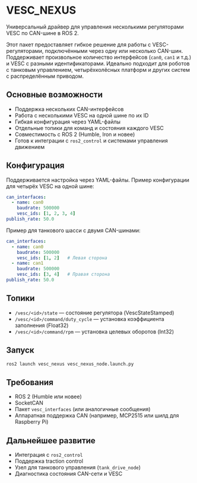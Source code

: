 # VESC_NEXUS

Универсальный драйвер для управления несколькими регуляторами VESC по CAN-шине в ROS 2.

Этот пакет предоставляет гибкое решение для работы с VESC-регуляторами, подключёнными через одну или несколько CAN-шин. Поддерживает произвольное количество интерфейсов (`can0`, `can1` и т.д.) и VESC с разными идентификаторами. Идеально подходит для роботов с танковым управлением, четырёхколёсных платформ и других систем с распределённым приводом.

## Основные возможности

- Поддержка нескольких CAN-интерфейсов
- Работа с несколькими VESC на одной шине по их ID
- Гибкая конфигурация через YAML-файлы
- Отдельные топики для команд и состояния каждого VESC
- Совместимость с ROS 2 (Humble, Iron и новее)
- Готов к интеграции с `ros2_control` и системами управления движением

## Конфигурация

Поддерживается настройка через YAML-файлы. Пример конфигурации для четырёх VESC на одной шине:

```yaml
can_interfaces:
  - name: can0
    baudrate: 500000
    vesc_ids: [1, 2, 3, 4]
publish_rate: 50.0
```

Пример для танкового шасси с двумя CAN-шинами:

```yaml
can_interfaces:
  - name: can0
    baudrate: 500000
    vesc_ids: [1, 2]   # Левая сторона
  - name: can1
    baudrate: 500000
    vesc_ids: [3, 4]   # Правая сторона
publish_rate: 50.0
```

## Топики

- `/vesc/<id>/state` — состояние регулятора (VescStateStamped)
- `/vesc/<id>/command/duty_cycle` — установка коэффициента заполнения (Float32)
- `/vesc/<id>/command/rpm` — установка целевых оборотов (Int32)

## Запуск

```bash
ros2 launch vesc_nexus vesc_nexus_node.launch.py
```

## Требования

- ROS 2 (Humble или новее)
- SocketCAN
- Пакет `vesc_interfaces` (или аналогичные сообщения)
- Аппаратная поддержка CAN (например, MCP2515 или шилд для Raspberry Pi)

## Дальнейшее развитие

- Интеграция с `ros2_control`
- Поддержка traction control
- Узел для танкового управления (`tank_drive_node`)
- Диагностика состояния CAN-сети и VESC